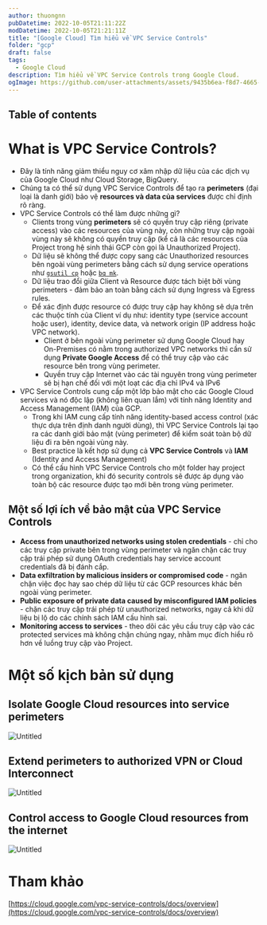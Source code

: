 ```yaml
---
author: thuongnn
pubDatetime: 2022-10-05T21:11:22Z
modDatetime: 2022-10-05T21:21:11Z
title: "[Google Cloud] Tìm hiểu về VPC Service Controls"
folder: "gcp"
draft: false
tags:
  - Google Cloud
description: Tìm hiểu về VPC Service Controls trong Google Cloud.
ogImage: https://github.com/user-attachments/assets/9435b6ea-f8d7-4665-badb-26e6d0f413e7
---
```


## Table of contents

# What is **VPC Service Controls?**

- Đây là tính năng giảm thiểu nguy cơ xâm nhập dữ liệu của các dịch vụ của Google Cloud như Cloud Storage, BigQuery.
- Chúng ta có thể sử dụng VPC Service Controls để tạo ra **perimeters** (đại loại là danh giới) bảo vệ **resources và data của services** được chỉ định rõ ràng.
- VPC Service Controls có thể làm được những gì?
  - Clients trong vùng **perimeters** sẽ có quyền truy cập riêng (private access) vào các resources của vùng này, còn những truy cập ngoài vùng này sẽ không có quyền truy cập (kể cả là các resources của Project trong hệ sinh thái GCP còn gọi là Unauthorized Project).
  - Dữ liệu sẽ không thể được copy sang các Unauthorized resources bên ngoài vùng perimeters bằng cách sử dụng service operations như [`gsutil cp`](https://cloud.google.com/storage/docs/gsutil/commands/cp) hoặc [`bq mk`](https://cloud.google.com/bigquery/docs/reference/bq-cli-reference#bq_mk).
  - Dữ liệu trao đổi giữa Client và Resource được tách biệt bởi vùng perimeters - đảm bảo an toàn bằng cách sử dụng Ingress và Egress rules.
  - Để xác định được resource có được truy cập hay không sẽ dựa trên các thuộc tính của Client ví dụ như: identity type (service account hoặc user), identity, device data, và network origin (IP address hoặc VPC network).
    - Client ở bên ngoài vùng perimeter sử dụng Google Cloud hay On-Premises có nằm trong authorized VPC networks thì cần sử dụng **Private Google Access** để có thể truy cập vào các resource bên trong vùng perimeter.
    - Quyền truy cập Internet vào các tài nguyên trong vùng perimeter sẽ bị hạn chế đối với một loạt các địa chỉ IPv4 và IPv6
- VPC Service Controls cung cấp một lớp bảo mật cho các Google Cloud services và nó độc lập (không liên quan lắm) với tính năng Identity and Access Management (IAM) của GCP.
  - Trong khi IAM cung cấp tính năng identity-based access control (xác thực dựa trên định danh người dùng), thì VPC Service Controls lại tạo ra các danh giới bảo mật (vùng perimeter) để kiểm soát toàn bộ dữ liệu đi ra bên ngoài vùng này.
  - Best practice là kết hợp sử dụng cả **VPC Service Controls** và **IAM** (Identity and Access Management)
  - Có thể cấu hình VPC Service Controls cho một folder hay project trong organization, khi đó security controls sẽ được áp dụng vào toàn bộ các resource được tạo mới bên trong vùng perimeter.

## Một số lợi ích về bảo mật của **VPC Service Controls**

- **Access from unauthorized networks using stolen credentials** - chỉ cho các truy cập private bên trong vùng perimeter và ngăn chặn các truy cập trái phép sử dụng OAuth credentials hay service account credentials đã bị đánh cắp.
- **Data exfiltration by malicious insiders or compromised code** - ngăn chặn việc đọc hay sao chép dữ liệu từ các GCP resources khác bên ngoài vùng perimeter.
- **Public exposure of private data caused by misconfigured IAM policies** - chặn các truy cập trái phép từ unauthorized networks, ngay cả khi dữ liệu bị lộ do các chính sách IAM cấu hình sai.
- **Monitoring access to services** - theo dõi các yêu cầu truy cập vào các protected services mà không chặn chúng ngay, nhằm mục đích hiểu rõ hơn về luồng truy cập vào Project.

# Một số kịch bản sử dụng

## **Isolate Google Cloud resources into service perimeters**

![Untitled](https://github.com/user-attachments/assets/9435b6ea-f8d7-4665-badb-26e6d0f413e7)

## **Extend perimeters to authorized VPN or Cloud Interconnect**

![Untitled](https://github.com/user-attachments/assets/c77ccb22-da59-4116-afd9-8c53992f1503)

## **Control access to Google Cloud resources from the internet**

![Untitled](https://github.com/user-attachments/assets/67329917-e83a-4335-b503-f78635726525)

# Tham khảo

[https://cloud.google.com/vpc-service-controls/docs/overview](https://cloud.google.com/vpc-service-controls/docs/overview)
